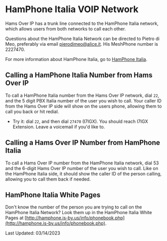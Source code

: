 # HamPhone Italia VOIP Network

Hams Over IP has a trunk line connected to the HamPhone Italia network, which allows users from both networks to call each other.

Questions about the HamPhone Italia Network can be directed to Pietro di Meo, preferably via email pierodimeo@alice.it. His MeshPhone number is 2227470.

For more information about HamPhone Italia, go to [HamPhone Italia](https://51593.it/benvenuti-in-hamphone-italia/).

## Calling a HamPhone Italia Number from Hams Over IP

To call a HamPhone Italia number from the Hams Over IP network, dial ```22```, and the 5 digit PBX Italia number of the user you wish to call. Your caller ID from the Hams Over IP side will show on the users phone, allowing them to call you back or hit redial.

* Try it: dial ```22```, and then dial ```27470``` (I7IGX). You should reach I7IGX Extension.  Leave a voicemail if you'd like to.

## Calling a Hams Over IP Number from HamPhone Italia

To call a Hams Over IP number from the HamPhone Italia network, dial 53 and the 6-digit Hams Over IP number of the user you wish to call. Like on the HamPhone Italia side, it should show the caller ID of the person calling, allowing you to call them back if needed.

## HamPhone Italia White Pages

Don't know the number of the person you are trying to call on the HamPhone Italia Network? Look them up in the HamPhone Italia White Pages at [http://hamphone.is-by.us/info/phonebook.php](http://hamphone.is-by.us/info/phonebook.php).

Last Updated: 03/14/2023
